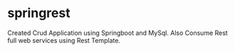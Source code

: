 # springrest

Created Crud Application using Springboot and MySql.
Also Consume Rest full web services using Rest Template.

